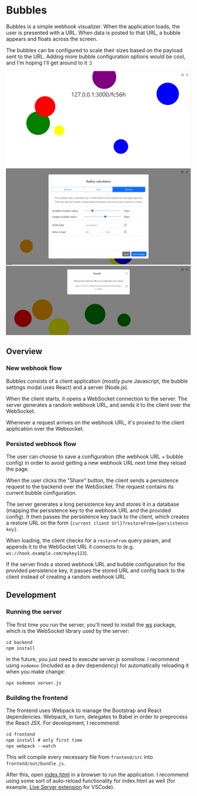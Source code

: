 # Bubbles
Bubbles is a simple webhook visualizer. When the application loads, the user is presented with a URL. When data is posted to that URL, a bubble appears and floats across the screen.

The bubbles can be configured to scale their sizes based on the payload sent to the URL. Adding more bubble configuration options would be cool, and I'm hoping I'll get around to it :)

![Bubbles flowing across screen](docs/bubbler_bubbling.png)
![Bubble radius configuration](docs/radius_config_dynamic.png)
![Saving a bubble config](docs/persisted_bubble.png)


## Overview

### New webhook flow
Bubbles consists of a client application (mostly pure Javascript, the bubble settings modal uses React) and a server (Node.js).

When the client starts, it opens a WebSocket connection to the server. The server generates a random webhook URL, and sends it to the client over the WebSocket.

Whenever a request arrives on the webhook URL, it's proxied to the client application over the Websocket.

### Persisted webhook flow
The user can choose to save a configuration (the webhook URL + bubble config) in order to avoid getting a new webhook URL next time they reload the page.

When the user clicks the "Share" button, the client sends a persistence request to the backend over the WebSocket. The request contains its current bubble configuration.

The server generates a long persistence key and stores it in a database (mapping the persistence key to the webhook URL and the provided config). It then passes
the persistence key back to the client, which creates a restore URL on the form `{current client Url}?restoreFrom={persistence key}`.

When loading, the client checks for a `restoreFrom` query param, and appends it to the WebSocket URL it connects to (e.g. `ws://hook.example.com/mykey123`).

If the server finds a stored webhook URL and bubble configuration for the provided persistence key, it passes the stored URL and config back to the client instead of creating a random webhook URL

## Development
### Running the server
The first time you run the server, you'll need to install the [ws](https://www.npmjs.com/package/ws) package, which is the WebSocket library used by the server:

```
cd backend
npm install
```

In the future, you just need to execute server.js somehow. I recommend using `nodemon` (included as a dev dependency) for automatically reloading it when you make change:

```
npx nodemon server.js
```

### Building the frontend
The frontend uses Webpack to manage the Bootstrap and React dependencies. Webpack, in turn, delegates to Babel in order to preprocess the React JSX. For development, I recommend:

```
cd frontend
npm install # only first time
npx webpack --watch
```

This will compile every necessary file from `frontend/src` into `frontend/out/bundle.js`.

After this, open [index.html](frontend/index.html) in a browser to run the application. I recommend using some sort of auto-reload functionality for index.html as well (for example, [Live Server extension](https://marketplace.visualstudio.com/items?itemName=ritwickdey.LiveServer) for VSCode).
